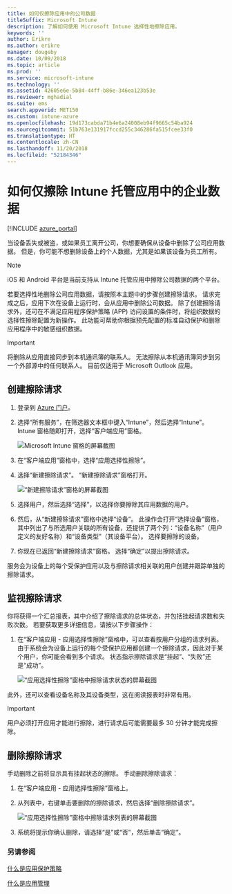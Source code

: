 ```yaml
---
title: 如何仅擦除应用中的公司数据
titleSuffix: Microsoft Intune
description: 了解如何使用 Microsoft Intune 选择性地擦除应用。
keywords: ''
author: Erikre
ms.author: erikre
manager: dougeby
ms.date: 10/09/2018
ms.topic: article
ms.prod: ''
ms.service: microsoft-intune
ms.technology: ''
ms.assetid: 42605e6e-5b84-44ff-b86e-346ea123b53e
ms.reviewer: mghadial
ms.suite: ems
search.appverid: MET150
ms.custom: intune-azure
ms.openlocfilehash: 19d173cabda71b4e6a24008eb94f9665c54ba924
ms.sourcegitcommit: 51b763e131917fccd255c346286fa515fcee33f0
ms.translationtype: HT
ms.contentlocale: zh-CN
ms.lasthandoff: 11/20/2018
ms.locfileid: "52184346"
---
```

# <a name="how-to-wipe-only-corporate-data-from-intune-managed-apps"></a>如何仅擦除 Intune 托管应用中的企业数据

[!INCLUDE [azure_portal](./includes/azure_portal.md)]

当设备丢失或被盗，或如果员工离开公司，你想要确保从设备中删除了公司应用数据。 但是，你可能不想删除设备上的个人数据，尤其是如果该设备为员工所有。

>[!NOTE]
> iOS 和 Android 平台是当前支持从 Intune 托管应用中擦除公司数据的两个平台。

若要选择性地删除公司应用数据，请按照本主题中的步骤创建擦除请求。 请求完成之后，应用下次在设备上运行时，会从应用中删除公司数据。 除了创建擦除请求外，还可在不满足应用程序保护策略 (APP) 访问设置的条件时，将组织数据的选择性擦除配置为新操作。 此功能可帮助你根据预先配置的标准自动保护和删除应用程序中的敏感组织数据。

>[!IMPORTANT]
> 将删除从应用直接同步到本机通讯簿的联系人。 无法擦除从本机通讯簿同步到另一个外部源中的任何联系人。 目前仅适用于 Microsoft Outlook 应用。

## <a name="create-a-wipe-request"></a>创建擦除请求

1.  登录到 [Azure 门户](https://portal.azure.com)。

2.  选择“所有服务”，在筛选器文本框中键入“Intune”，然后选择“Intune”。 Intune 窗格随即打开，选择“客户端应用”窗格。

    ![Microsoft Intune 窗格的屏幕截图](./media/apps-selective-wipe01.png)

3.  在“客户端应用”窗格中，选择“应用选择性擦除”。

4.  选择“新建擦除请求”。 “新建擦除请求”窗格打开。

    ![“新建擦除请求”窗格的屏幕截图](./media/AzurePortal_MAM_NewWipeRequest.png)

5.  选择用户，然后选择“选择”，以选择你要擦除其应用数据的用户。

6.  然后，从“新建擦除请求”窗格中选择“设备”。 此操作会打开“选择设备”窗格，其中列出了与所选用户关联的所有设备，还提供了两个列：“设备名称”（用户定义的友好名称）和“设备类型”（其设备平台）。 选择要擦除的设备。

7.  你现在已返回“新建擦除请求”窗格。 选择“确定”以提出擦除请求。

服务会为设备上的每个受保护应用以及与擦除请求相关联的用户创建并跟踪单独的擦除请求。

## <a name="monitor-your-wipe-requests"></a>监视擦除请求

你将获得一个汇总报表，其中介绍了擦除请求的总体状态，并包括挂起请求数和失败次数。 若要获取更多详细信息，请按以下步骤操作：

1.  在“客户端应用 - 应用选择性擦除”窗格中，可以查看按用户分组的请求列表。 由于系统会为设备上运行的每个受保护应用都创建一个擦除请求，因此对于某个用户，你可能会看到多个请求。 状态指示擦除请求是“挂起”、“失败”还是“成功”。

    ![“应用选择性擦除”窗格中擦除请求状态的屏幕截图](./media/wipe-request-status-1.png)

此外，还可以查看设备名称及其设备类型，这在阅读报表时非常有用。

>[!IMPORTANT]
> 用户必须打开应用才能进行擦除，进行请求后可能需要最多 30 分钟才能完成擦除。

## <a name="delete-a-wipe-request"></a>删除擦除请求

手动删除之前将显示具有挂起状态的擦除。 手动删除擦除请求：

1.  在“客户端应用 - 应用选择性擦除”窗格上。

2.  从列表中，右键单击要删除的擦除请求，然后选择“删除擦除请求”。

    ![“应用选择性擦除”窗格中擦除请求列表的屏幕截图](./media/delete-wipe-request.png)

3.  系统将提示你确认删除，请选择“是”或“否”，然后单击“确定”。

### <a name="see-also"></a>另请参阅
[什么是应用保护策略](app-protection-policy.md)

[什么是应用管理](app-management.md)
